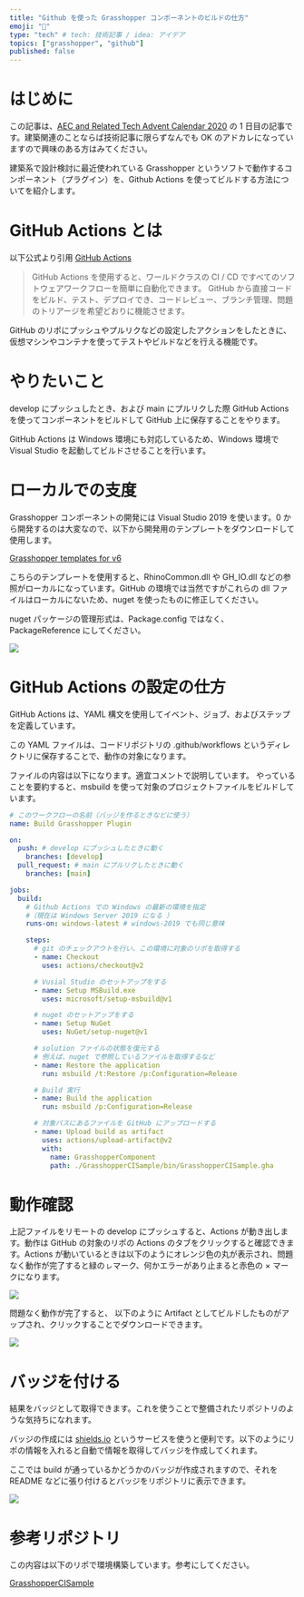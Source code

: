 ```yaml
---
title: "Github を使った Grasshopper コンポーネントのビルドの仕方"
emoji: "🦏"
type: "tech" # tech: 技術記事 / idea: アイデア
topics: ["grasshopper", "github"]
published: false
---
```


# はじめに

この記事は、[AEC and Related Tech Advent Calendar 2020](https://adventar.org/calendars/5473) の 1 日目の記事です。建築関連のことならば技術記事に限らずなんでも OK のアドカレになっていますので興味のある方はみてください。

建築系で設計検討に最近使われている Grasshopper というソフトで動作するコンポーネント（プラグイン）を、Github Actions を使ってビルドする方法についてを紹介します。

# GitHub Actions とは

以下公式より引用 [GitHub Actions](https://github.co.jp/features/actions)

> GitHub Actions を使用すると、ワールドクラスの CI / CD ですべてのソフトウェアワークフローを簡単に自動化できます。 GitHub から直接コードをビルド、テスト、デプロイでき、コードレビュー、ブランチ管理、問題のトリアージを希望どおりに機能させます。

GitHub のリポにプッシュやプルリクなどの設定したアクションをしたときに、仮想マシンやコンテナを使ってテストやビルドなどを行える機能です。

# やりたいこと

develop にプッシュしたとき、および main にプルリクした際 GitHub Actions を使ってコンポーネントをビルドして GitHub 上に保存することをやります。

GitHub Actions は Windows 環境にも対応しているため、Windows 環境で Visual Studio を起動してビルドさせることを行います。

# ローカルでの支度

Grasshopper コンポーネントの開発には Visual Studio 2019 を使います。0 から開発するのは大変なので、以下から開発用のテンプレートをダウンロードして使用します。

[Grasshopper templates for v6](https://marketplace.visualstudio.com/items?itemName=McNeel.GrasshopperAssemblyforv6)

こちらのテンプレートを使用すると、RhinoCommon.dll や GH_IO.dll などの参照がローカルになっています。GitHub の環境では当然ですがこれらの dll ファイルはローカルにないため、nuget を使ったものに修正してください。

nuget パッケージの管理形式は、Package.config ではなく、PackageReference にしてください。

![](https://github.com/hrntsm/zenn_articles/blob/master/image/PackageReference.png?raw=true)

# GitHub Actions の設定の仕方

GitHub Actions は、YAML 構文を使用してイベント、ジョブ、およびステップを定義しています。

この YAML ファイルは、コードリポジトリの .github/workflows というディレクトリに保存することで、動作の対象になります。

ファイルの内容は以下になります。適宜コメントで説明しています。
やっていることを要約すると、msbuild を使って対象のプロジェクトファイルをビルドしています。

```yml
# このワークフローの名前（バッジを作るときなどに使う）
name: Build Grasshopper Plugin

on:
  push: # develop にプッシュしたときに動く
    branches: [develop]
  pull_request: # main にプルリクしたときに動く
    branches: [main]

jobs:
  build:
    # Github Actions での Windows の最新の環境を指定
    #（現在は Windows Server 2019 になる ）
    runs-on: windows-latest # windows-2019 でも同じ意味

    steps:
      # git のチェックアウトを行い、この環境に対象のリポを取得する
      - name: Checkout
        uses: actions/checkout@v2

      # Vusial Studio のセットアップをする
      - name: Setup MSBuild.exe
        uses: microsoft/setup-msbuild@v1

      # nuget のセットアップをする
      - name: Setup NuGet
        uses: NuGet/setup-nuget@v1

      # solution ファイルの状態を復元する
      # 例えば、nuget で参照しているファイルを取得するなど
      - name: Restore the application
        run: msbuild /t:Restore /p:Configuration=Release

      # Build 実行
      - name: Build the application
        run: msbuild /p:Configuration=Release

      # 対象パスにあるファイルを GitHub にアップロードする
      - name: Upload build as artifact
        uses: actions/upload-artifact@v2
        with:
          name: GrasshopperComponent
          path: ./GrasshopperCISample/bin/GrasshopperCISample.gha
```

# 動作確認

上記ファイルをリモートの develop にプッシュすると、Actions が動き出します。動作は GitHub の対象のリポの Actions のタブをクリックすると確認できます。Actions が動いているときは以下のようにオレンジ色の丸が表示され、問題なく動作が完了すると緑のㇾマーク、何かエラーがあり止まると赤色の × マークになります。

![](https://github.com/hrntsm/zenn_articles/blob/master/image/CheckWorkFlow.png?raw=true)

問題なく動作が完了すると、 以下のように Artifact としてビルドしたものがアップされ、クリックすることでダウンロードできます。

![](https://github.com/hrntsm/zenn_articles/blob/master/image/Artifact.png?raw=true)

# バッジを付ける

結果をバッジとして取得できます。これを使うことで整備されたリポジトリのような気持ちになれます。

バッジの作成には [shields.io](https://shields.io/category/build) というサービスを使うと便利です。以下のようにリポの情報を入れると自動で情報を取得してバッジを作成してくれます。

ここでは build が通っているかどうかのバッジが作成されますので、それを README などに張り付けるとバッジをリポジトリに表示できます。

![](https://github.com/hrntsm/zenn_articles/blob/master/image/Shields.io.png?raw=true)

# 参考リポジトリ

この内容は以下のリポで環境構築しています。参考にしてください。

[GrasshopperCISample](https://github.com/hrntsm/GrasshopperCISample)
